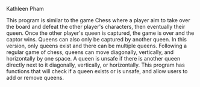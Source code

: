 Kathleen Pham

This program is similar to the game Chess where a player aim to take over the board and defeat the other player's characters, then eventually their queen. Once the other player's queen is captured, the game is over and the captor wins. Queens can also only be captured by another queen. In this version, only queens exist and there can be multiple queens. Following a regular game of chess, queens can move diagonally, vertically, and horizontally by one space. A queen is unsafe if there is another queen directly next to it diagonally, vertically, or horizontally. This program has functions that will check if a queen exists or is unsafe, and allow users to add or remove queens. 
